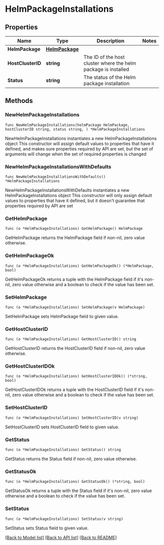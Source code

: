 # HelmPackageInstallations

## Properties

Name | Type | Description | Notes
------------ | ------------- | ------------- | -------------
**HelmPackage** | [**HelmPackage**](HelmPackage.md) |  | 
**HostClusterID** | **string** | The ID of the host cluster where the helm package is installed | 
**Status** | **string** | The status of the Helm package installation | 

## Methods

### NewHelmPackageInstallations

`func NewHelmPackageInstallations(helmPackage HelmPackage, hostClusterID string, status string, ) *HelmPackageInstallations`

NewHelmPackageInstallations instantiates a new HelmPackageInstallations object
This constructor will assign default values to properties that have it defined,
and makes sure properties required by API are set, but the set of arguments
will change when the set of required properties is changed

### NewHelmPackageInstallationsWithDefaults

`func NewHelmPackageInstallationsWithDefaults() *HelmPackageInstallations`

NewHelmPackageInstallationsWithDefaults instantiates a new HelmPackageInstallations object
This constructor will only assign default values to properties that have it defined,
but it doesn't guarantee that properties required by API are set

### GetHelmPackage

`func (o *HelmPackageInstallations) GetHelmPackage() HelmPackage`

GetHelmPackage returns the HelmPackage field if non-nil, zero value otherwise.

### GetHelmPackageOk

`func (o *HelmPackageInstallations) GetHelmPackageOk() (*HelmPackage, bool)`

GetHelmPackageOk returns a tuple with the HelmPackage field if it's non-nil, zero value otherwise
and a boolean to check if the value has been set.

### SetHelmPackage

`func (o *HelmPackageInstallations) SetHelmPackage(v HelmPackage)`

SetHelmPackage sets HelmPackage field to given value.


### GetHostClusterID

`func (o *HelmPackageInstallations) GetHostClusterID() string`

GetHostClusterID returns the HostClusterID field if non-nil, zero value otherwise.

### GetHostClusterIDOk

`func (o *HelmPackageInstallations) GetHostClusterIDOk() (*string, bool)`

GetHostClusterIDOk returns a tuple with the HostClusterID field if it's non-nil, zero value otherwise
and a boolean to check if the value has been set.

### SetHostClusterID

`func (o *HelmPackageInstallations) SetHostClusterID(v string)`

SetHostClusterID sets HostClusterID field to given value.


### GetStatus

`func (o *HelmPackageInstallations) GetStatus() string`

GetStatus returns the Status field if non-nil, zero value otherwise.

### GetStatusOk

`func (o *HelmPackageInstallations) GetStatusOk() (*string, bool)`

GetStatusOk returns a tuple with the Status field if it's non-nil, zero value otherwise
and a boolean to check if the value has been set.

### SetStatus

`func (o *HelmPackageInstallations) SetStatus(v string)`

SetStatus sets Status field to given value.



[[Back to Model list]](../README.md#documentation-for-models) [[Back to API list]](../README.md#documentation-for-api-endpoints) [[Back to README]](../README.md)


